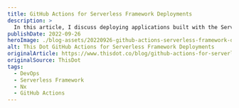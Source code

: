 ```yaml
---
title: GitHub Actions for Serverless Framework Deployments
description: >
  In this article, I discuss deploying applications built with the Serverless Framework and Nx utilizing GitHub Actions and some of the reasons you may want to consider using this strategy.
publishDate: 2022-09-26
heroImage: ./blog-assets/20220926-github-actions-serverless-framework-deploys.webp
alt: This Dot GitHub Actions for Serverless Framework Deployments
originalArticle: https://www.thisdot.co/blog/github-actions-for-serverless-framework-deployments
originalSource: ThisDot
tags:
  - DevOps
  - Serverless Framework
  - Nx
  - GitHub Actions
---
```

